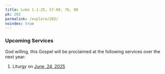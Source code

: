 ```yaml
---
title: Luke 1.1-25, 57-68, 76, 80
pk: 202
permalink: /explore/202/
noindex: true
---
```


### Upcoming Services

God willing, this Gospel will be proclaimed at the following services over the next year:


1. Liturgy on [June, 24, 2025](https://orthocal.info/readings/gregorian/2025/06/24/)
